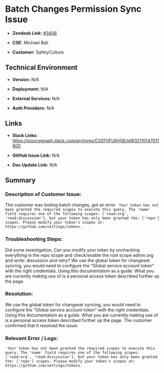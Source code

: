# Batch Changes Permission Sync Issue



- **Zendesk Link:** [#3406](https://sourcegraph.zendesk.com/agent/tickets/3406)

- **CSE:** Michael Bali

- **Customer:** SafetyCulture <!-- Redact if this contains personally identifying information -->


<!-- Data populated from integration, speak to Ben Gordon or Michael Bali if not working -->

<!-- During Internal team trial, fill missing data manually (we are waiting for all data to sync) -->



## Technical Environment

- **Version:** ​N/A

- **Deployment:** N/A

- **External Services:** N/A

- **Auth Providers:** N/A





## Links
<!-- Data for CSE manual entry -->
- **Slack Links:** https://sourcegraph.slack.com/archives/C02F0FUKH5E/p1632110147011800

- **GitHub Issue Link:** N/A

- **Doc Update Link:** N/A



## Summary
### Description of Customer Issue:  
The customer was testing batch changes, got an error ``` Your token has not been granted the required scopes to execute this query. The 'name' field requires one of the following scopes: ['read:org', 'read:discussion'], but your token has only been granted the: ['repo'] scopes. Please modify your token's scopes at: https://github.com/settings/tokens.```


### Troubleshooting Steps: 
Did some investigation, Can you modify your token by unchecking everything in the repo scope and check/enable the root scope admin.org and write: discussion and retry? We use the global token for changeset syncing, you would need to configure the "Global service account token" with the right credentials. Using this documentation as a guide. What you are currently making use of is a personal access token described further up the page.


### Resolution:  
We use the global token for changeset syncing, you would need to configure the "Global service account token" with the right credentials. Using this documentation as a guide. What you are currently making use of is a personal access token described further up the page.
The customer confirmed that it resolved the issue.


### Relevant Error / Logs:  

<!-- Please redact keys, tokens, and personal identifying information -->

``` Your token has not been granted the required scopes to execute this query. The 'name' field requires one of the following scopes: ['read:org', 'read:discussion'], but your token has only been granted the: ['repo'] scopes. Please modify your token's scopes at: https://github.com/settings/tokens.```


<!-- Once complete, upload a copy to https://github.com/sourcegraph/support-tools-internal/tree/main/resolved-tickets as a .md file -->
<!-- Name the file 3406.md -->
